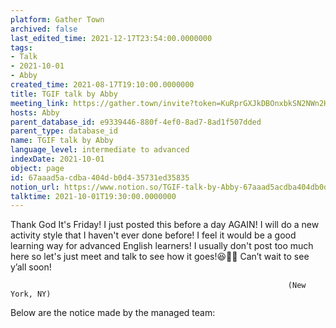 ```yaml
---
platform: Gather Town
archived: false
last_edited_time: 2021-12-17T23:54:00.0000000
tags:
- Talk
- 2021-10-01
- Abby
created_time: 2021-08-17T19:10:00.0000000
title: TGIF talk by Abby
meeting_link: https://gather.town/invite?token=KuRprGXJkDBOnxbkSN2NWn2HuHjwl9GJ
hosts: Abby
parent_database_id: e9339446-880f-4ef0-8ad7-8ad1f507dded
parent_type: database_id
name: TGIF talk by Abby
language_level: intermediate to advanced
indexDate: 2021-10-01
object: page
id: 67aaad5a-cdba-404d-b0d4-35731ed35835
notion_url: https://www.notion.so/TGIF-talk-by-Abby-67aaad5acdba404db0d435731ed35835
talktime: 2021-10-01T19:30:00.0000000
---
```


Thank God It's Friday! I just posted this before a day AGAIN!
I will do a new activity style that I haven't ever done before! I feel it would be a good learning way for advanced English learners!
I usually don't post too much here so let's just meet and talk to see how it goes!😆👍🏻
Can’t wait to see y’all soon!


                                                                  (New York, NY)
                                                  



Below are the notice made by the managed team:


